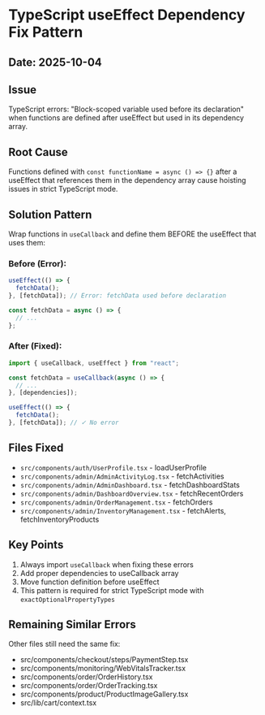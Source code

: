 # TypeScript useEffect Dependency Fix Pattern

## Date: 2025-10-04

## Issue
TypeScript errors: "Block-scoped variable used before its declaration" when functions are defined after useEffect but used in its dependency array.

## Root Cause
Functions defined with `const functionName = async () => {}` after a useEffect that references them in the dependency array cause hoisting issues in strict TypeScript mode.

## Solution Pattern
Wrap functions in `useCallback` and define them BEFORE the useEffect that uses them:

### Before (Error):
```typescript
useEffect(() => {
  fetchData();
}, [fetchData]); // Error: fetchData used before declaration

const fetchData = async () => {
  // ...
};
```

### After (Fixed):
```typescript
import { useCallback, useEffect } from "react";

const fetchData = useCallback(async () => {
  // ...
}, [dependencies]);

useEffect(() => {
  fetchData();
}, [fetchData]); // ✓ No error
```

## Files Fixed
- `src/components/auth/UserProfile.tsx` - loadUserProfile
- `src/components/admin/AdminActivityLog.tsx` - fetchActivities
- `src/components/admin/AdminDashboard.tsx` - fetchDashboardStats
- `src/components/admin/DashboardOverview.tsx` - fetchRecentOrders
- `src/components/admin/OrderManagement.tsx` - fetchOrders
- `src/components/admin/InventoryManagement.tsx` - fetchAlerts, fetchInventoryProducts

## Key Points
1. Always import `useCallback` when fixing these errors
2. Add proper dependencies to useCallback array
3. Move function definition before useEffect
4. This pattern is required for strict TypeScript mode with `exactOptionalPropertyTypes`

## Remaining Similar Errors
Other files still need the same fix:
- src/components/checkout/steps/PaymentStep.tsx
- src/components/monitoring/WebVitalsTracker.tsx
- src/components/order/OrderHistory.tsx
- src/components/order/OrderTracking.tsx
- src/components/product/ProductImageGallery.tsx
- src/lib/cart/context.tsx
